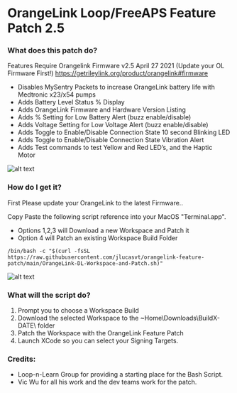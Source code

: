 # OrangeLink Loop/FreeAPS Feature Patch 2.5
### What does this patch do?
Features Require Orangelink Firmware v2.5 April 27 2021 (Update your OL Firmware First!)
https://getrileylink.org/product/orangelink#firmware


* Disables MySentry Packets to increase OrangeLink battery life with Medtronic x23/x54 pumps
* Adds Battery Level Status % Display
* Adds OrangeLink Firmware and Hardware Version Listing
* Adds % Setting for Low Battery Alert (buzz enable/disable)
* Adds Voltage Setting for Low Voltage Alert (buzz enable/disable)
* Adds Toggle to Enable/Disable Connection State 10 second Blinking LED
* Adds Toggle to Enable/Disable Connection State Vibration Alert
* Adds Test commands to test Yellow and Red LED’s, and the Haptic Motor

![alt text](https://github.com/jlucasvt/orangelink-feature-patch/raw/main/Features.jpeg?raw=true)

### How do I get it?
First Please update your OrangeLink to the latest Firmware..

Copy Paste the following script reference into your MacOS "Terminal.app".
* Options 1,2,3 will Download a new Workspace and Patch it
* Option 4 will Patch an existing Workspace Build Folder

```
/bin/bash -c "$(curl -fsSL https://raw.githubusercontent.com/jlucasvt/orangelink-feature-patch/main/OrangeLink-DL-Workspace-and-Patch.sh)"
```
![alt text](https://github.com/jlucasvt/orangelink-feature-patch/raw/main/termpic.png?raw=true)

### What will the script do?
1. Prompt you to choose a Workspace Build
2. Download the selected Workspace to the ~Home\Downloads\BuildX-DATE\ folder
3. Patch the Workspace with the OrangeLink Feature Patch
4. Launch XCode so you can select your Signing Targets.

### Credits:
* Loop-n-Learn Group for providing a starting place for the Bash Script.
* Vic Wu for all his work and the dev teams work for the patch.
